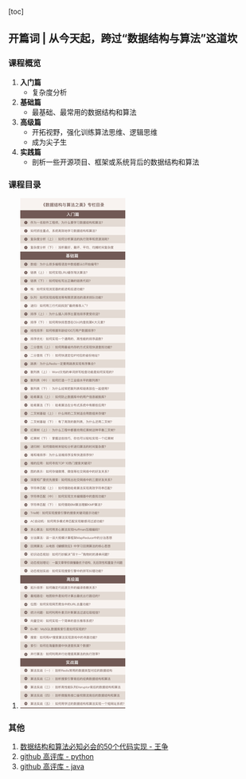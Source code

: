 [toc]

## 开篇词 | 从今天起，跨过“数据结构与算法”这道坎

### 课程概览

1.  **入门篇**
    -   复杂度分析
2.  **基础篇**
    -   最基础、最常用的数据结构和算法
3.  **高级篇**
    -   开拓视野，强化训练算法思维、逻辑思维
    -   成为尖子生
4.  **实践篇**
    -   剖析一些开源项目、框架或系统背后的数据结构和算法

### 课程目录

1.  ![img](imgs/1b969cfe410a43d5f2b148c255beb3ae.jpg)

### 其他

1.  [数据结构和算法必知必会的50个代码实现 - 王争](https://github.com/wangzheng0822/algo)
2.  [github 高评库 - python](https://github.com/TheAlgorithms/Python)
3.  [github 高评库 - java](https://github.com/TheAlgorithms/Java)

